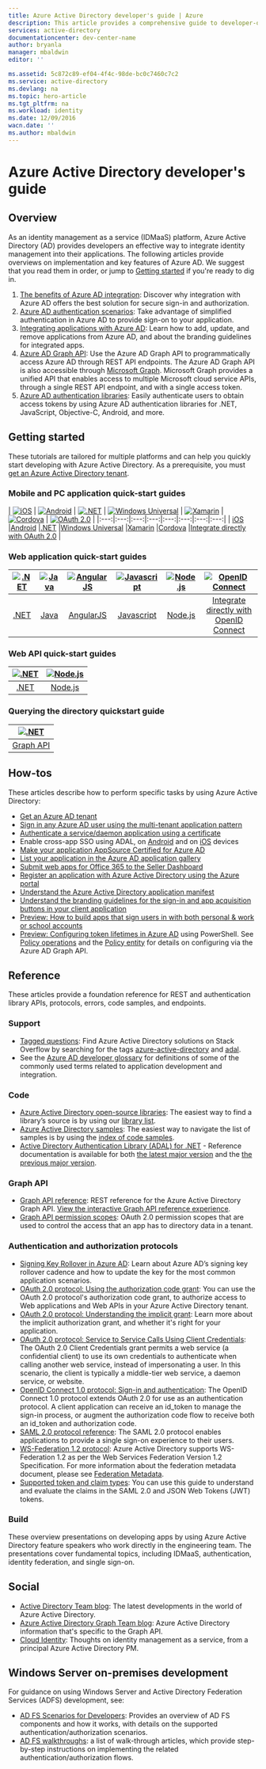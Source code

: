 ```yaml
---
title: Azure Active Directory developer's guide | Azure
description: This article provides a comprehensive guide to developer-oriented resources for Azure Active Directory.
services: active-directory
documentationcenter: dev-center-name
author: bryanla
manager: mbaldwin
editor: ''

ms.assetid: 5c872c89-ef04-4f4c-98de-bc0c7460c7c2
ms.service: active-directory
ms.devlang: na
ms.topic: hero-article
ms.tgt_pltfrm: na
ms.workload: identity
ms.date: 12/09/2016
wacn.date: ''
ms.author: mbaldwin
---
```


# Azure Active Directory developer's guide
## Overview
As an identity management as a service (IDMaaS) platform, Azure Active Directory (AD) provides developers an effective way to integrate identity management into their applications. The following articles provide overviews on implementation and key features of Azure AD. We suggest that you read them in order, or jump to [Getting started](#getting-started) if you're ready to dig in.

1. [The benefits of Azure AD integration](/documentation/articles/active-directory-how-to-integrate/): Discover why integration with Azure AD offers the best solution for secure sign-in and authorization.
2. [Azure AD authentication scenarios](./active-directory-authentication-scenarios.md): Take advantage of simplified authentication in Azure AD to provide sign-on to your application.
3. [Integrating applications with Azure AD](./active-directory-integrating-applications.md): Learn how to add, update, and remove applications from Azure AD, and about the branding guidelines for integrated apps.
4. [Azure AD Graph API](./active-directory-graph-api.md): Use the Azure AD Graph API to programmatically access Azure AD through REST API endpoints. The Azure AD Graph API is also accessible through [Microsoft Graph](https://graph.microsoft.io/). Microsoft Graph provides a unified API that enables access to multiple Microsoft cloud service APIs, through a single REST API endpoint, and with a single access token.
5. [Azure AD authentication libraries](./active-directory-authentication-libraries.md): Easily authenticate users to obtain access tokens by using Azure AD authentication libraries for .NET, JavaScript, Objective-C, Android, and more.

## Getting started
These tutorials are tailored for multiple platforms and can help you quickly start developing with Azure Active Directory. As a prerequisite, you must [get an Azure Active Directory tenant](./active-directory-howto-tenant.md).

### Mobile and PC application quick-start guides
| [![iOS](./media/active-directory-developers-guide/ios.png)](./active-directory-devquickstarts-ios.md) | [![Android](./media/active-directory-developers-guide/android.png)](./active-directory-devquickstarts-android.md) | [![.NET](./media/active-directory-developers-guide/net.png)](./active-directory-devquickstarts-dotnet.md) | [![Windows Universal](./media/active-directory-developers-guide/windows.png)](./active-directory-devquickstarts-windowsstore.md) | [![Xamarin](./media/active-directory-developers-guide/xamarin.png)](./active-directory-devquickstarts-xamarin.md) | [![Cordova](./media/active-directory-developers-guide/cordova.png)](./active-directory-devquickstarts-cordova.md) | [![OAuth 2.0](./media/active-directory-developers-guide/oauth-2.png)](./active-directory-protocols-oauth-code.md) |
|:---:|:---:|:---:|:---:|:---:|:---:|:---:|:---:|
| [iOS](./active-directory-devquickstarts-ios.md) |[Android](./active-directory-devquickstarts-android.md) |[.NET](./active-directory-devquickstarts-dotnet.md) |[Windows Universal](./active-directory-devquickstarts-windowsstore.md) |[Xamarin](./active-directory-devquickstarts-xamarin.md) |[Cordova](./active-directory-devquickstarts-cordova.md) |[Integrate directly with OAuth 2.0](./active-directory-protocols-oauth-code.md) |

### Web application quick-start guides
| [![.NET](./media/active-directory-developers-guide/net.png)](./active-directory-devquickstarts-webapp-dotnet.md) | [![Java](./media/active-directory-developers-guide/java.png)](./active-directory-devquickstarts-webapp-java.md) | [![AngularJS](./media/active-directory-developers-guide/angularjs.png)](./active-directory-devquickstarts-angular.md) | [![Javascript](./media/active-directory-developers-guide/javascript.png)](https://github.com/Azure-Samples/active-directory-javascript-singlepageapp-dotnet-webapi) | [![Node.js](./media/active-directory-developers-guide/nodejs.png)](./active-directory-devquickstarts-openidconnect-nodejs.md) | [![OpenID Connect](./media/active-directory-developers-guide/openid-connect.png)](./active-directory-protocols-openid-connect-code.md) |
|:---:|:---:|:---:|:---:|:---:|:---:|
| [.NET](./active-directory-devquickstarts-webapp-dotnet.md) |[Java](./active-directory-devquickstarts-webapp-java.md) |[AngularJS](./active-directory-devquickstarts-angular.md) |[Javascript](https://github.com/Azure-Samples/active-directory-javascript-singlepageapp-dotnet-webapi) |[Node.js](./active-directory-devquickstarts-openidconnect-nodejs.md) |[Integrate directly with OpenID Connect](./active-directory-protocols-openid-connect-code.md) |

### Web API quick-start guides
| [![.NET](./media/active-directory-developers-guide/net.png)](./active-directory-devquickstarts-webapi-dotnet.md) | [![Node.js](./media/active-directory-developers-guide/nodejs.png)](./active-directory-devquickstarts-webapi-nodejs.md) |
|:---:|:---:|
| [.NET](./active-directory-devquickstarts-webapi-dotnet.md) |[Node.js](./active-directory-devquickstarts-webapi-nodejs.md) |

### Querying the directory quickstart guide
| [![.NET](./media/active-directory-developers-guide/graph.png)](./active-directory-graph-api-quickstart.md) |
|:---:|
| [Graph API](./active-directory-graph-api-quickstart.md) |

## How-tos
These articles describe how to perform specific tasks by using Azure Active Directory:

- [Get an Azure AD tenant](./active-directory-howto-tenant.md)
- [Sign in any Azure AD user using the multi-tenant application pattern](./active-directory-devhowto-multi-tenant-overview.md)
- [Authenticate a service/daemon application using a certificate](https://github.com/Azure-Samples/active-directory-dotnet-daemon-certificate-credential/)
- Enable cross-app SSO using ADAL, on [Android](./active-directory-sso-android.md) and on [iOS](./active-directory-sso-ios.md) devices
- [Make your application AppSource Certified for Azure AD](./active-directory-devhowto-appsource-certified.md)
- [List your application in the Azure AD application gallery](./active-directory-app-gallery-listing.md)
- [Submit web apps for Office 365 to the Seller Dashboard](https://msdn.microsoft.com/office/office365/howto/submit-web-apps-seller-dashboard)
- [Register an application with Azure Active Directory using the Azure portal](./active-directory-app-registration.md)
- [Understand the Azure Active Directory application manifest](./active-directory-application-manifest.md)
- [Understand the branding guidelines for the sign-in and app acquisition buttons in your client application](./active-directory-branding-guidelines.md)
- [Preview: How to build apps that sign users in with both personal & work or school accounts](./active-directory-appmodel-v2-overview.md)
- [Preview: Configuring token lifetimes in Azure AD](../active-directory-configurable-token-lifetimes.md) using PowerShell. See [Policy operations](https://msdn.microsoft.com/zh-cn/library/azure/ad/graph/api/policy-operations) and the [Policy entity](https://msdn.microsoft.com/zh-cn/library/azure/ad/graph/api/entity-and-complex-type-reference#policy-entity) for details on configuring via the Azure AD Graph API.

## Reference
These articles provide a foundation reference for REST and authentication library APIs, protocols, errors, code samples, and endpoints.  

### Support
- [Tagged questions](http://stackoverflow.com/questions/tagged/azure-active-directory): Find Azure Active Directory solutions on Stack Overflow by searching for the tags [azure-active-directory](http://stackoverflow.com/questions/tagged/azure-active-directory) and [adal](http://stackoverflow.com/questions/tagged/adal).
- See the [Azure AD developer glossary](./active-directory-dev-glossary.md) for definitions of some of the commonly used terms related to application development and integration.

### Code
- [Azure Active Directory open-source libraries](http://github.com/AzureAD): The easiest way to find a library’s source is by using our [library list](./active-directory-authentication-libraries.md).
- [Azure Active Directory samples](https://github.com/azure-samples?query=active-directory): The easiest way to navigate the list of samples is by using the [index of code samples](./active-directory-code-samples.md).
- [Active Directory Authentication Library (ADAL) for .NET](https://github.com/AzureAD/azure-activedirectory-library-for-dotnet) - Reference documentation is available for both [the latest major version](https://docs.microsoft.com/active-directory/adal/microsoft.identitymodel.clients.activedirectory) and the [the previous major version](https://docs.microsoft.com/active-directory/adal/v2/microsoft.identitymodel.clients.activedirectory).

### Graph API
- [Graph API reference](https://msdn.microsoft.com/zh-cn/library/azure/hh974476.aspx): REST reference for the Azure Active Directory Graph API. [View the interactive Graph API reference experience](https://msdn.microsoft.com/Library/Azure/Ad/Graph/api/api-catalog).
- [Graph API permission scopes](https://msdn.microsoft.com/Library/Azure/Ad/Graph/howto/azure-ad-graph-api-permission-scopes): OAuth 2.0 permission scopes that are used to control the access that an app has to directory data in a tenant.

### Authentication and authorization protocols
- [Signing Key Rollover in Azure AD](./active-directory-signing-key-rollover.md): Learn about Azure AD’s signing key rollover cadence and how to update the key for the most common application scenarios.
- [OAuth 2.0 protocol: Using the authorization code grant](./active-directory-protocols-oauth-code.md): You can use the OAuth 2.0 protocol's authorization code grant, to authorize access to Web applications and Web APIs in your Azure Active Directory tenant.
- [OAuth 2.0 protocol: Understanding the implicit grant](./active-directory-dev-understanding-oauth2-implicit-grant.md): Learn more about the implicit authorization grant, and whether it's right for your application.
- [OAuth 2.0 protocol: Service to Service Calls Using Client Credentials](./active-directory-protocols-oauth-service-to-service.md): The OAuth 2.0 Client Credentials grant permits a web service (a confidential client) to use its own credentials to authenticate when calling another web service, instead of impersonating a user. In this scenario, the client is typically a middle-tier web service, a daemon service, or website.
- [OpenID Connect 1.0 protocol: Sign-in and authentication](./active-directory-protocols-openid-connect-code.md): The OpenID Connect 1.0 protocol extends OAuth 2.0 for use as an authentication protocol. A client application can receive an id_token to manage the sign-in process, or augment the authorization code flow to receive both an id_token and authorization code.
- [SAML 2.0 protocol reference](./active-directory-saml-protocol-reference.md): The SAML 2.0 protocol enables applications to provide a single sign-on experience to their users.
- [WS-Federation 1.2 protocol](http://docs.oasis-open.org/wsfed/federation/v1.2/os/ws-federation-1.2-spec-os.html): Azure Active Directory supports WS-Federation 1.2 as per the Web Services Federation Version 1.2 Specification. For more information about the federation metadata document, please see [Federation Metadata](./active-directory-federation-metadata.md).
- [Supported token and claim types](./active-directory-token-and-claims.md): You can use this guide to understand and evaluate the claims in the SAML 2.0 and JSON Web Tokens (JWT) tokens.

### Build
These overview presentations on developing apps by using Azure Active Directory feature speakers who work directly in the engineering team. The presentations cover fundamental topics, including IDMaaS, authentication, identity federation, and single sign-on.

## Social
- [Active Directory Team blog](http://blogs.technet.com/b/ad/): The latest developments in the world of Azure Active Directory.
- [Azure Active Directory Graph Team blog](http://blogs.msdn.com/b/aadgraphteam): Azure Active Directory information that's specific to the Graph API.
- [Cloud Identity](http://www.cloudidentity.com/blog/): Thoughts on identity management as a service, from a principal Azure Active Directory PM.  

## Windows Server on-premises development
For guidance on using Windows Server and Active Directory Federation Services (ADFS) development, see:

- [AD FS Scenarios for Developers](https://technet.microsoft.com/windows-server-docs/identity/ad-fs/overview/ad-fs-scenarios-for-developers): Provides an overview of AD FS components and how it works, with details on the supported authentication/authorization scenarios.
- [AD FS walkthroughs](https://technet.microsoft.com/windows-server-docs/identity/ad-fs/ad-fs-development): a list of walk-through articles, which provide step-by-step instructions on implementing the related authentication/authorization flows.
